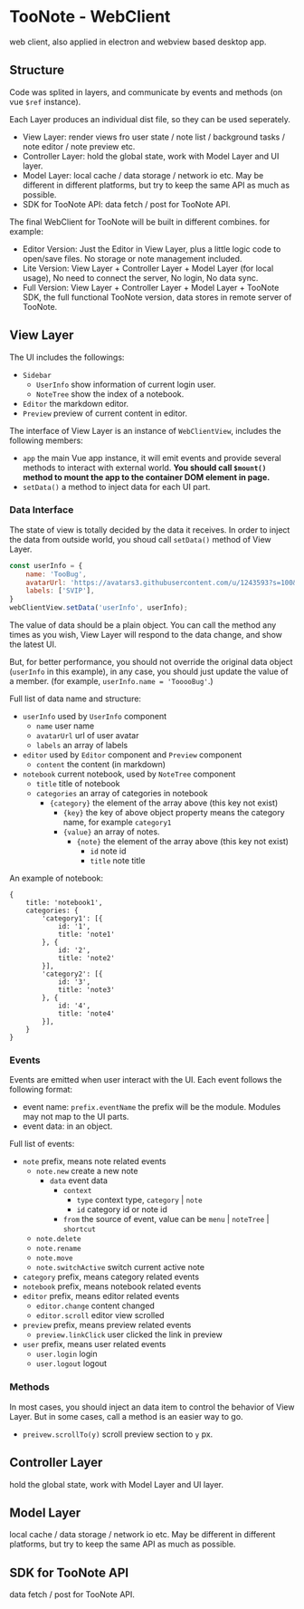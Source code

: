 # TooNote - WebClient

web client, also applied in electron and webview based desktop app.

## Structure

Code was splited in layers, and communicate by events and methods (on vue `$ref` instance).

Each Layer produces an individual dist file, so they can be used seperately.

- View Layer: render views fro user state / note list / background tasks / note editor / note preview etc.
- Controller Layer: hold the global state, work with Model Layer and UI layer.
- Model Layer: local cache / data storage / network io etc. May be different in different platforms, but try to keep the same API as much as possible.
- SDK for TooNote API: data fetch / post for TooNote API.

The final WebClient for TooNote will be built in different combines. for example:

- Editor Version: Just the Editor in View Layer, plus a little logic code to open/save files. No storage or note management included.
- Lite Version: View Layer + Controller Layer + Model Layer (for local usage), No need to connect the server, No login, No data sync.
- Full Version: View Layer + Controller Layer + Model Layer + TooNote SDK, the full functional TooNote version, data stores in remote server of TooNote.

## View Layer

The UI includes the followings:

- `Sidebar`
    - `UserInfo` show information of current login user.
    - `NoteTree` show the index of a notebook.
- `Editor` the markdown editor.
- `Preview` preview of current content in editor.

The interface of View Layer is an instance of `WebClientView`, includes the following members:

- `app` the main Vue app instance, it will emit events and provide several methods to interact with external world. **You should call `$mount()` method to mount the app to the container DOM element in page.**
- `setData()` a method to inject data for each UI part.

### Data Interface

The state of view is totally decided by the data it receives. In order to inject the data from outside world, you shoud call `setData()` method of View Layer.

```javascript
const userInfo = {
    name: 'TooBug',
    avatarUrl: 'https://avatars3.githubusercontent.com/u/1243593?s=100&v=4',
    labels: ['SVIP'],
}
webClientView.setData('userInfo', userInfo);
```

The value of data should be a plain object. You can call the method any times as you wish, View Layer will respond to the data change, and show the latest UI.

But, for better performance, you should not override the original data object (`userInfo` in this example), in any case, you should just update the value of a member. (for example, `userInfo.name = 'TooooBug'`.)

Full list of data name and structure:

- `userInfo` used by `UserInfo` component
    - `name` user name
    - `avatarUrl` url of user avatar
    - `labels` an array of labels
- `editor` used by `Editor` component and `Preview` component
    - `content` the content (in markdown)
- `notebook` current notebook, used by `NoteTree` component
    - `title` title of notebook
    - `categories` an array of categories in notebook
        - `{category}` the element of the array above (this key not exist)
            - `{key}` the key of above object property means the category name, for example `category1`
            - `{value}` an array of notes.
                - `{note}` the element of the array above (this key not exist)
                    - `id` note id
                    - `title` note title

An example of notebook:

```
{
    title: 'notebook1',
    categories: {
        'category1': [{
            id: '1',
            title: 'note1'
        }, {
            id: '2',
            title: 'note2'
        }],
        'category2': [{
            id: '3',
            title: 'note3'
        }, {
            id: '4',
            title: 'note4'
        }],
    }
}
```

### Events

Events are emitted when user interact with the UI. Each event follows the following format:

- event name: `prefix.eventName` the prefix will be the module. Modules may not map to the UI parts.
- event data: in an object.

Full list of events:

- `note` prefix, means note related events
    - `note.new` create a new note
        - `data` event data
            - `context`
                - `type` context type, `category` | `note`
                - `id` category id or note id
            - `from` the source of event, value can be `menu` | `noteTree` | `shortcut`
    - `note.delete`
    - `note.rename`
    - `note.move`
    - `note.switchActive` switch current active note
- `category` prefix, means category related events
- `notebook` prefix, means notebook related events
- `editor` prefix, means editor related events
    - `editor.change` content changed
    - `editor.scroll` editor view scrolled
- `preview` prefix, means preview related events
    - `preview.linkClick` user clicked the link in preview
- `user` prefix, means user related events
    - `user.login` login
    - `user.logout` logout

### Methods

In most cases, you should inject an data item to control the behavior of View Layer. But in some cases, call a method is an easier way to go.

- `preivew.scrollTo(y)` scroll preview section to `y` px.

## Controller Layer

hold the global state, work with Model Layer and UI layer.

## Model Layer

local cache / data storage / network io etc. May be different in different platforms, but try to keep the same API as much as possible.

## SDK for TooNote API

data fetch / post for TooNote API.
